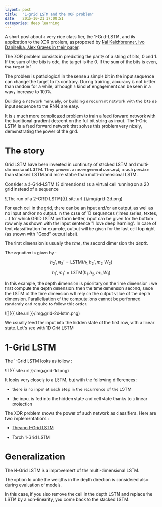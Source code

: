 ```yaml
---
layout: post
title:  "1-grid LSTM and the XOR problem"
date:   2016-10-21 17:00:51
categories: deep learning
---
```


A short post about a very nice classifier, the 1-Grid-LSTM, and its application to the XOR problem, as proposed by [Nal Kalchbrenner, Ivo Danihelka, Alex Graves in their paper](https://arxiv.org/abs/1507.01526).

The XOR problem consists in predicting the parity of a string of bits, 0 and 1. If the sum of the bits is odd, the target is the 0. If the sum of the bits is even, the target is 1.

The problem is pathological in the sense a simple bit in the input sequence can change the target to its contrary. During training, accuracy is not better than random for a while, although a kind of engagement can be seen in a wavy increase to 100%.

Building a network manually, or building a recurrent network with the bits as input sequence to the RNN, are easy.

It is a much more complicated problem to train a feed forward network with the traditional gradient descent on the full bit string as input. The 1-Grid LSTM is a feed forward network that solves this problem very nicely, demonstrating the power of the grid.

# The story

Grid LSTM have been invented in continuity of stacked LSTM and multi-dimensional LSTM. They present a more general concept, much precise than stacked LSTM and more stable than multi-dimensional LSTM.

Consider a 2-Grid-LSTM (2 dimensions) as a virtual cell running on a 2D grid  instead of a sequence.

![The run of a 2-GRID LSTM]({{ site.url }}/img/grid-2d.png)

For each cell in the grid, there can be an input and/or an output, as well as no input and/or no output. In the case of 1D sequences (times series, textes, ...) for which GRID LSTM perform better, input can be given for the bottom row only as shown with the input sentence "I love deep learning". In case of text classification for example, output will be given for the last cell top right (as shown with "Good" output label).

The first dimension is usually the *time*, the second dimension the *depth*.

The equation is given by :

$$ h_2', m_2' = \text{LSTM} (h_1, h_2', m_2, W_2) $$

$$ h_1', m_1' = \text{LSTM} (h_1, h_2, m_1, W_1) $$


In this example, the depth dimension is prioritary on the time dimension : we first compute the depth dimension, then the time dimension second, since the LSTM of the time dimension will rely on the output value of the depth dimension. Parallelisation of the computations cannot be performed randomly and require to follow this order.

![]({{ site.url }}/img/grid-2d-lstm.png)

We usually feed the input into the hidden state of the first row, with a linear state. Let's see with 1D Grid LSTM.

# 1-Grid LSTM

The 1-Grid LSTM looks as follow :

![]({{ site.url }}/img/grid-1d.png)

It looks very closely to a LSTM, but with the following differences :

- there is no input at each step in the recurrence of the LSTM

- the input is fed into the hidden state and cell state thanks to a linear projection

The XOR problem shows the power of such network as classifiers. Here are two implementations :

- [Theano 1-Grid LSTM](https://github.com/christopher5106/grid-1D-LSTM-theano)

- [Torch 1-Grid LSTM](https://github.com/christopher5106/grid-1D-LSTM-torch)

# Generalization

The N-Grid LSTM is a improvement of the multi-dimensional LSTM.

The option to untie the weigths in the depth direction is considered also during evaluation of models.

In this case, if you also remove the cell in the depth LSTM and replace the LSTM by a non-linearity, you come back to the stacked LSTM.
